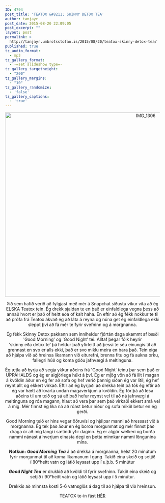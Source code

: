 ```yaml
---
ID: 4794
post_title: 'TEATOX &#8211; SKINNY DETOX TEA'
author: tanjayr
post_date: 2015-08-20 22:09:05
post_excerpt: ""
layout: post
permalink: >
  http://tanjayr.umbrotsstofan.is/2015/08/20/teatox-skinny-detox-tea/
published: true
tz_audio_format:
  - mp3
tz_gallery_format:
  - -=set slideshow type=-
tz_gallery_targetheight:
  - "200"
tz_gallery_margins:
  - "10"
tz_gallery_randomize:
  - 'false'
tz_gallery_captions:
  - 'true'
---
```

<p style="text-align: center;"><img class="aligncenter size-large wp-image-4795" src="http://www.tanjayr.com/wp-content/uploads/2015/08/IMG_1306-1024x683.jpg" alt="IMG_1306" width="900" height="600" /></p>
<p style="text-align: center;">Þið sem hafið verið að fylgjast með mér á <span class="nwe">Snapchat</span> síðustu vikur vita að ég ELSKA <span class="nwe">Teatox</span> tein. Ég drekk sjaldan te en það er einfaldlega vegna þess að annað hvort er það of heitt eða of kalt <span class="nwe">haha</span>. En eftir að ég fékk nokkur te til að prófa frá <span class="nwe">Teatox</span> ákvað ég að láta á reyna og núna get ég einfaldlega ekki sleppt því að fá mér te fyrir svefninn og á morgnanna.</p>
<p style="text-align: center;">Ég fékk <span class="nwe">Skinny</span> <span class="nwe">Detox</span> pakkann sem inniheldur fjórtán daga skammt af bæði '<span class="nwe">Good</span> <span class="nwe">Morning</span>' og '<span class="nwe">Good</span> <span class="nwe">Night</span>' tei. Alltaf þegar fólk heyrir '<span class="nwe">skinny</span> eða <span class="nwe">detox</span> te' þá heldur það yfirleitt að þessi te séu einungis til að grennast en svo er alls ekki, það er svo miklu meira en bara það. Tein eiga að hjálpa við að hreinsa líkamann við eiturefni, brenna fitu og fá aukna orku, fallegri húð og koma góðu jafnvægi á meltinguna.</p>
<p style="text-align: center;">Ég ætla að byrja að segja ykkur aðeins frá '<span class="nwe">Good</span> <span class="nwe">Night</span>' teinu þar sem það er UPPÁHALDS og ég er algjörlega húkt á því. Ég er mjög vön að fá illt í magan á kvöldin áður en ég fer að sofa og hef verið þannig síðan ég var lítil, ég hef reynt allt og ekkert virkað. Eftir að ég byrjaði að drekka teið þá tók ég eftir að ég var hætt að kvarta undan magaverkjum á kvöldin. Ég fór þá að lesa aðeins til um teið og sá að það hefur reynst vel til að ná jafnvægi á meltinguna og róa magann, hlaut að vera þar sem það virkaði ekkert smá vel á mig. Mér finnst ég líka ná að róast betur niður og sofa mikið betur en ég gerði.</p>
<p style="text-align: center;"><span class="nwe">Good</span> <span class="nwe">Morning</span> teið er hins vegar öðruvísi og hjálpar manni að hressast við á morgnanna. Ég tek það áður en ég borða morgunmat og mér finnst það draga úr að mig langi í sætindi yfir daginn. Ég er algjör sælkeri og borða nammi nánast á hverjum einasta degi en þetta minnkar nammi löngunina mína.</p>
<p style="text-align: center;"><strong>Notkun:</strong>
<strong><em><span class="nwe">Good</span> <span class="nwe">Morning</span> <span class="nwe">Tea</span></em></strong> á að drekka á morgnanna, helst 20 mínútum fyrir morgunmat til að koma líkamanum í gang. Takið eina skeið og setjið í <span class="nwe">80°heitt</span> vatn og látið leysast upp í <span class="nwe">u.þ.b</span>. 5 mínútur</p>
<p style="text-align: center;"><em><strong><span class="nwe">Good</span> <span class="nwe">Night</span> <span class="nwe">Tea</span></strong></em> er drukkið að kvöldi til fyrir svefninn. Takið eina skeið og setjið í <span class="nwe">90°heitt</span> vatn og látið leysast upp í 5 mínútur.</p>
<p style="text-align: center;">Drekkið að minnsta kosti 5-6 vatnsglös á dag til að hjálpa til við hreinsun.</p>
<p style="text-align: center;"><span class="nwe">TEATOX</span> <span class="nwe">te-in</span> fást <a href="http://www.heilsuraekt.is/is/products/teatox" target="_blank">HÉR</a></p>